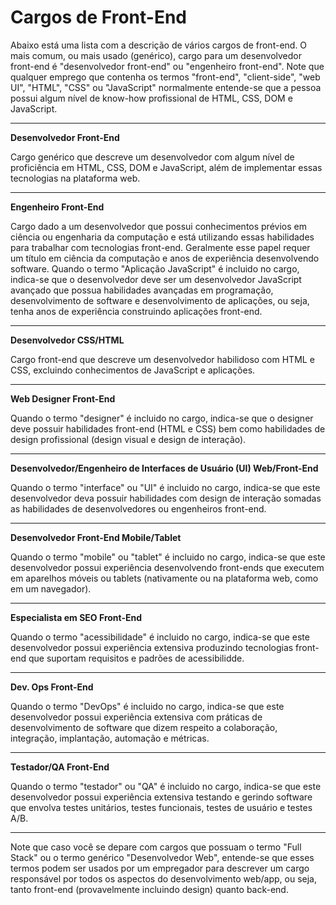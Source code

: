 # Cargos de Front-End

Abaixo está uma lista com a descrição de vários cargos de front-end. O mais comum, ou mais usado (genérico), cargo para um desenvolvedor front-end é "desenvolvedor front-end" ou "engenheiro front-end". Note que qualquer emprego que contenha os termos "front-end", "client-side", "web UI", "HTML", "CSS" ou "JavaScript" normalmente entende-se que a pessoa possui algum nível de know-how profissional de HTML, CSS, DOM e JavaScript.

***

**Desenvolvedor Front-End**

Cargo genérico que descreve um desenvolvedor com algum nível de proficiência em HTML, CSS, DOM e JavaScript, além de implementar essas tecnologias na plataforma web.

***

**Engenheiro Front-End**

Cargo dado a um desenvolvedor que possui conhecimentos prévios em ciência ou engenharia da computação e está utilizando essas habilidades para trabalhar com tecnologias front-end. Geralmente esse papel requer um título em ciência da computação e anos de experiência desenvolvendo software. Quando o termo "Aplicação JavaScript" é incluido no cargo, indica-se que o desenvolvedor deve ser um desenvolvedor JavaScript avançado que possua habilidades avançadas em programação, desenvolvimento de software e desenvolvimento de aplicações, ou seja, tenha anos de experiência construindo aplicações front-end.

***

**Desenvolvedor CSS/HTML**

Cargo front-end que descreve um desenvolvedor habilidoso com HTML e CSS, excluindo conhecimentos de JavaScript e aplicações.

***

**Web Designer Front-End**

Quando o termo "designer" é incluido no cargo, indica-se que o designer deve possuir habilidades front-end (HTML e CSS) bem como habilidades de design profissional (design visual e design de interação).

***

**Desenvolvedor/Engenheiro de Interfaces de Usuário (UI) Web/Front-End**

Quando o termo "interface" ou "UI" é incluido no cargo, indica-se que este desenvolvedor deva possuir habilidades com design de interação somadas as habilidades de desenvolvedores ou engenheiros front-end.

***

**Desenvolvedor Front-End Mobile/Tablet**

Quando o termo "mobile" ou "tablet" é incluido no cargo, indica-se que este desenvolvedor possui experiência desenvolvendo front-ends que executem em aparelhos móveis ou tablets (nativamente ou na plataforma web, como em um navegador).

***

**Especialista em SEO Front-End**

Quando o termo "acessibilidade" é incluido no cargo, indica-se que este desenvolvedor possui experiência extensiva produzindo tecnologias front-end que suportam requisitos e padrões de acessibilidde.

***

**Dev. Ops Front-End**

Quando o termo "DevOps" é incluido no cargo, indica-se que este desenvolvedor possui experiência extensiva com práticas de desenvolvimento de software que dizem respeito a colaboração, integração, implantação, automação e métricas.

***

**Testador/QA Front-End**

Quando o termo "testador" ou "QA" é incluido no cargo, indica-se que este desenvolvedor possui experiência extensiva testando e gerindo software que envolva testes unitários, testes funcionais, testes de usuário e testes A/B.

***

Note que caso você se depare com cargos que possuam o termo "Full Stack" ou o termo genérico "Desenvolvedor Web", entende-se que esses termos podem ser usados por um empregador para descrever um cargo responsável por todos os aspectos do desenvolvimento web/app, ou seja, tanto front-end (provavelmente incluindo design) quanto back-end.